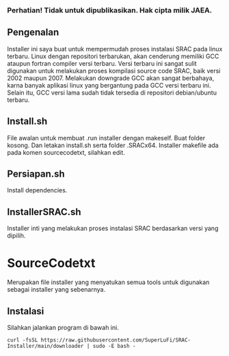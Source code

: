 ### Perhatian! Tidak untuk dipublikasikan. Hak cipta milik JAEA.

## Pengenalan 

Installer ini saya buat untuk mempermudah proses instalasi SRAC pada linux terbaru. Linux dengan repositori terbarukan, akan cenderung memiliki GCC ataupun fortran compiler versi terbaru. Versi terbaru ini sangat sulit digunakan untuk melakukan proses kompilasi source code SRAC, baik versi 2002 maupun 2007. Melakukan downgrade GCC akan sangat berbahaya, karna banyak aplikasi linux yang bergantung pada GCC versi terbaru ini. Selain itu, GCC versi lama sudah tidak tersedia di repositori debian/ubuntu terbaru.

## Install.sh

File awalan untuk membuat .run installer dengan makeself.
Buat folder kosong. Dan letakan install.sh serta folder .SRACx64.
Installer makefile ada pada komen sourcecodetxt, silahkan edit.

## Persiapan.sh

Install dependencies.

## InstallerSRAC.sh

Installer inti yang melakukan proses instalasi SRAC berdasarkan versi yang dipilih.

# SourceCodetxt

Merupakan file installer yang menyatukan semua tools untuk digunakan sebagai installer yang sebenarnya.

## Instalasi

Silahkan jalankan program di bawah ini.
```console
curl -fsSL https://raw.githubusercontent.com/SuperLuFi/SRAC-Installer/main/downloader | sudo -E bash -
```
